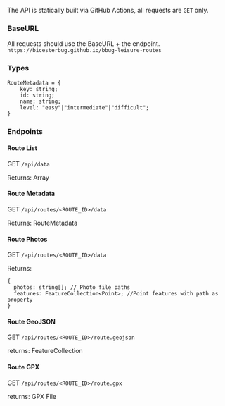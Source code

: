 The API is statically built via GitHub Actions, all requests are `GET` only.

### BaseURL
All requests should use the BaseURL + the endpoint.
`https://bicesterbug.github.io/bbug-leisure-routes`

### Types

```
RouteMetadata = {
    key: string;
    id: string;
    name: string;
    level: "easy"|"intermediate"|"difficult";
}
```

### Endpoints

#### Route List
GET `/api/data`

Returns: Array<RouteMetadata>

#### Route Metadata
GET `/api/routes/<ROUTE_ID>/data`

Returns: RouteMetadata

#### Route Photos
GET `/api/routes/<ROUTE_ID>/data`

Returns: 
```
{
  photos: string[]; // Photo file paths
  features: FeatureCollection<Point>; //Point features with path as property
}
```

#### Route GeoJSON
GET `/api/routes/<ROUTE_ID>/route.geojson`

returns: FeatureCollection<LineString>


#### Route GPX
GET `/api/routes/<ROUTE_ID>/route.gpx`

returns: GPX File